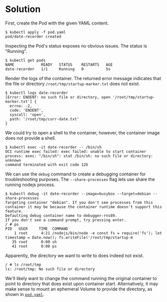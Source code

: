 # Solution

First, create the Pod with the given YAML content.

```
$ kubectl apply -f pod.yaml
pod/date-recorder created
```

Inspecting the Pod's status exposes no obvious issues. The status is "Running".

```
$ kubectl get pods
NAME            READY   STATUS    RESTARTS   AGE
date-recorder   1/1     Running   0          5s
```

Render the logs of the container. The returned error message indicates that the file or directory `/root/tmp/startup-marker.txt` does not exist.

```
$ kubectl logs date-recorder
[Error: ENOENT: no such file or directory, open '/root/tmp/startup-marker.txt'] {
  errno: -2,
  code: 'ENOENT',
  syscall: 'open',
  path: '/root/tmp/curr-date.txt'
}
```

We could try to open a shell to the container, however, the container image does not provide a shell.

```
$ kubectl exec -it date-recorder -- /bin/sh
OCI runtime exec failed: exec failed: unable to start container process: exec: "/bin/sh": stat /bin/sh: no such file or directory: unknown
command terminated with exit code 126
```

We can use the `debug` command to create a debugging container for troubleshooting purposes. The `--share-processes` flag lets use share the running nodejs process.

```
$ kubectl debug -it date-recorder --image=busybox --target=debian --share-processes
Targeting container "debian". If you don't see processes from this container it may be because the container runtime doesn't support this feature.
Defaulting debug container name to debugger-rns89.
If you don't see a command prompt, try pressing enter.
/ # ps
PID   USER     TIME  COMMAND
    1 root      4:21 /nodejs/bin/node -e const fs = require('fs'); let timestamp = Date.now(); fs.writeFile('/root/tmp/startup-m
   35 root      0:00 sh
   41 root      0:00 ps
```

Apparently, the directory we want to write to does indeed not exist.

```
/ # ls /root/tmp
ls: /root/tmp: No such file or directory
```

We'll likely want to change the command running the original container to point to directory that does exist upon container start. Alternatively, it may make sense to mount an ephemeral Volume to provide the directory, as shown in [`pod.yaml`](./pod.yaml).
